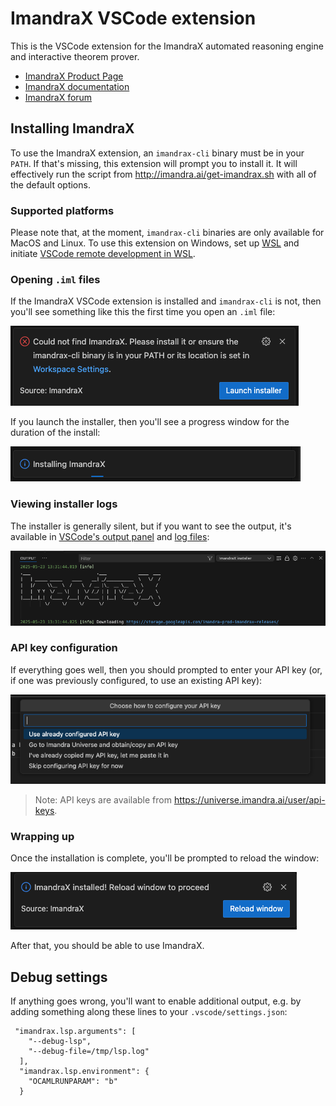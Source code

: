 # ImandraX VSCode extension

This is the VSCode extension for the ImandraX automated reasoning engine and interactive theorem prover. 

* [ImandraX Product Page](https://www.imandra.ai/core)
* [ImandraX documentation](https://docs.imandra.ai/imandrax/)
* [ImandraX forum](https://forum.imandra.ai/tag/imandrax)

## Installing ImandraX

To use the ImandraX extension, an `imandrax-cli` binary must be in your `PATH`. If that's
missing, this extension will prompt you to install it. It will effectively run the script from
http://imandra.ai/get-imandrax.sh with all of the default options.

### Supported platforms

Please note that, at the moment, `imandrax-cli` binaries are only available for MacOS and Linux.
To use this extension on Windows, set up [WSL](https://learn.microsoft.com/en-us/windows/wsl/)
and initiate [VSCode remote development in WSL](https://code.visualstudio.com/docs/remote/wsl-tutorial).

### Opening `.iml` files

If the ImandraX VSCode extension is installed and `imandrax-cli` is not, then you'll
see something like this the first time you open an `.iml` file:

![Launch installer prompt](assets/readme-1.png)

If you launch the installer, then you'll see a progress window for the duration of the
install:

![Progress window](assets/readme-2.png)

### Viewing installer logs

The installer is generally silent, but if you want to see the output, it's available
in [VSCode's output panel](https://code.visualstudio.com/api/extension-capabilities/common-capabilities#output-channel) 
and [log files](https://code.visualstudio.com/updates/v1_20#_extension-logging):

![Log view](assets/readme-5.png)

### API key configuration

If everything goes well, then you should prompted to enter your API key
(or, if one was previously configured, to use an existing API key):

![API Key prompt](assets/readme-3.png)

> Note: API keys are available from https://universe.imandra.ai/user/api-keys.

### Wrapping up

Once the installation is complete, you'll be prompted to reload the window:

![Installation complete](assets/readme-4.png)

After that, you should be able to use ImandraX.

## Debug settings

If anything goes wrong, you'll want to enable additional output, e.g. by adding
something along these lines to your `.vscode/settings.json`:

```
 "imandrax.lsp.arguments": [
    "--debug-lsp",
    "--debug-file=/tmp/lsp.log"
  ],
  "imandrax.lsp.environment": {
    "OCAMLRUNPARAM": "b"
  }
```
